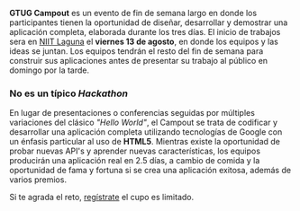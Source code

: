 
**GTUG Campout** es un evento de fin de semana largo en donde los participantes tienen la oportunidad de diseñar, desarrollar y demostrar una aplicación completa, elaborada durante los tres días. El inicio de trabajos sera en [NIIT Laguna](http://www.niit-laguna.com/) el **viernes 13 de agosto**, en donde los equipos y las ideas se juntan. Los equipos tendrán el resto del fin de semana para construir sus aplicaciones antes de presentar su trabajo al público en domingo por la tarde.

### No es un típico _Hackathon_

En lugar de presentaciones o conferencias seguidas por múltiples variaciones del clásico _"Hello World"_, el Campout se trata de codificar y desarrollar una aplicación completa utilizando tecnologías de Google con un énfasis particular al uso de **HTML5**. Mientras existe la oportunidad de probar nuevas API's y aprender nuevas características, los equipos producirán una aplicación real en 2.5 días, a cambio de comida y la oportunidad de fama y fortuna si se crea una aplicación exitosa, además de varios premios.

Si te agrada el reto, [regístrate](http://www.laguna-gtug.org/) el cupo es limitado.

